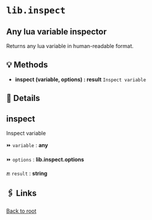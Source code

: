 # `lib.inspect`

## Any lua variable inspector

Returns any lua variable in human-readable format.

## 💡 Methods

+ **inspect (variable, options) : result**
  `Inspect variable`

## 🧩 Details

## inspect

Inspect variable

⏩ `variable` : **any**

⏩ `options` : **lib.inspect.options**

🔚 `result` : **string**

## 🖇️ Links

[Back to root](../doc/readme.md)
